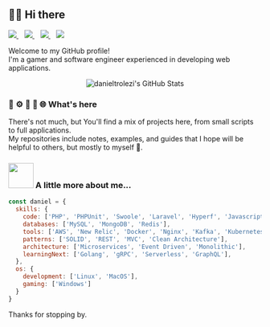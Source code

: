 ## 🧙‍♂️ Hi there 

<p align='left'>
  <a href="https://www.linkedin.com/in/danieltrolezi">
    <img src="https://img.shields.io/badge/LinkedIn-0077B5?style=for-the-badge&logo=linkedin&logoColor=white" />
  </a>&nbsp;&nbsp;
  <a href="https://leetcode.com/u/danieltrolezi">
    <img src="https://img.shields.io/badge/-LeetCode-FFA116?style=for-the-badge&logo=LeetCode&logoColor=black" />
  </a>&nbsp;&nbsp;
  <a href="https://stackoverflow.com/users/6104727/daniel-trolezi">
    <img src="https://img.shields.io/badge/Stack_Overflow-FE7A16?style=for-the-badge&logo=stack-overflow&logoColor=white" />
  </a>&nbsp;&nbsp;
  <a href="https://steamcommunity.com/id/danieltrolezi/">
    <img src="https://img.shields.io/badge/Steam-000000?style=for-the-badge&logo=steam&logoColor=white" />        
  </a>
</p>

Welcome to my GitHub profile!  
I'm a gamer and software engineer experienced in developing web applications.

<p align='center'>
  <img src="https://github-readme-streak-stats.herokuapp.com/?user=danieltrolezi&theme=dark&hide_border=true" alt="danieltrolezi's GitHub Stats" />
</p>

### 🐘 ⚙️ 🚀 🐳 🌐 What's here

There's not much, but You'll find a mix of projects here, from small scripts to full applications.  
My repositories include notes, examples, and guides that I hope will be helpful to others, but mostly to myself 🤠.

### <img src="https://media.giphy.com/media/VgCDAzcKvsR6OM0uWg/giphy.gif" width="50"> A little more about me...

```javascript
const daniel = {
  skills: {
    code: ['PHP', 'PHPUnit', 'Swoole', 'Laravel', 'Hyperf', 'Javascript', 'Node.js', 'Express.js'],
    databases: ['MySQL', 'MongoDB', 'Redis'],
    tools: ['AWS', 'New Relic', 'Docker', 'Nginx', 'Kafka', 'Kubernetes', 'Terraform', 'Swagger'],
    patterns: ['SOLID', 'REST', 'MVC', 'Clean Architecture'],
    architecture: ['Microservices', 'Event Driven', 'Monolithic'],
    learningNext: ['Golang', 'gRPC', 'Serverless', 'GraphQL'],
  },
  os: {
    development: ['Linux', 'MacOS'],
    gaming: ['Windows']
  }
}
```

Thanks for stopping by.


